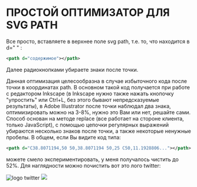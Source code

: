 # ПРОСТОЙ ОПТИМИЗАТОР ДЛЯ SVG PATH
Все просто, вставляете в верхнее поле svg path, т.е. то, что находится в d=" " :
```xml
<path d="содержимое"></path>
`````

Далее радиокнопками убираете знаки после точки.


Данная оптимизация целесообразна в случае избыточного кода после точки в координатах path. В основном такой код получается при работе с редактором Inkscape (в Inkscape нужно также нажать кнопочку "упростить" или Ctrl+L, без этого бывают непредсказуемые результаты), в Adobe Illustrator после точки наблюдал два знака, оптимизировать можно на 3-8%, нужно это Вам или нет, решайте сами.
Способ основан на методе replace (все работает на стороне клиента, только JavaScript), с помощью цепочки регулярных выражений убираются несколько знаков после точки, а также некоторые ненужные пробелы.
В общем, если Вы видите код типа:

```xml
<path d="C38.8071194,50 50,38.8071194 50,25 C50,11.1928806..."></path>
`````
можете смело экспериментировать, у меня получалось чистить до 52%.
Для наглядности можно почистить вот это лого twitter:

![logo twitter](svg_optim/img/logo_tw.svg)
<img src="svg_optim/img/logo_tw.svg">
````
````
